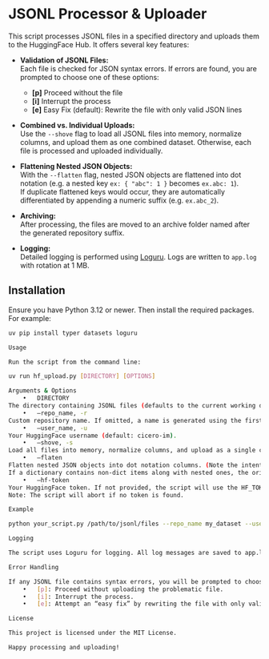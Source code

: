 # JSONL Processor & Uploader

This script processes JSONL files in a specified directory and uploads them to the HuggingFace Hub. It offers several key features:

- **Validation of JSONL Files:**  
  Each file is checked for JSON syntax errors. If errors are found, you are prompted to choose one of these options:
  - **[p]** Proceed without the file
  - **[i]** Interrupt the process
  - **[e]** Easy Fix (default): Rewrite the file with only valid JSON lines

- **Combined vs. Individual Uploads:**  
  Use the `--shove` flag to load all JSONL files into memory, normalize columns, and upload them as one combined dataset. Otherwise, each file is processed and uploaded individually.

- **Flattening Nested JSON Objects:**  
  With the `--flatten` flag, nested JSON objects are flattened into dot notation (e.g. a nested key `ex: { "abc": 1 }` becomes `ex.abc: 1`).  
  If duplicate flattened keys would occur, they are automatically differentiated by appending a numeric suffix (e.g. `ex.abc_2`).

- **Archiving:**  
  After processing, the files are moved to an archive folder named after the generated repository suffix.

- **Logging:**  
  Detailed logging is performed using [Loguru](https://github.com/Delgan/loguru). Logs are written to `app.log` with rotation at 1 MB.

## Installation

Ensure you have Python 3.12 or newer. Then install the required packages. For example:

```bash
uv pip install typer datasets loguru

Usage

Run the script from the command line:

uv run hf_upload.py [DIRECTORY] [OPTIONS]

Arguments & Options
	•	DIRECTORY
The directory containing JSONL files (defaults to the current working directory).
	•	–repo_name, -r
Custom repository name. If omitted, a name is generated using the first 8 characters of the directory name and the current UTC date.
	•	–user_name, -u
Your HuggingFace username (default: cicero-im).
	•	–shove, -s
Load all files into memory, normalize columns, and upload as a single combined dataset.
	•	–flaten
Flatten nested JSON objects into dot notation columns. (Note the intentional misspelling to match legacy usage.)
If a dictionary contains non-dict items along with nested ones, the original key is preserved.
	•	–hf-token
Your HuggingFace token. If not provided, the script will use the HF_TOKEN environment variable.
Note: The script will abort if no token is found.

Example

python your_script.py /path/to/jsonl/files --repo_name my_dataset --user_name your_username --shove --flaten --hf-token your_hf_token

Logging

The script uses Loguru for logging. All log messages are saved to app.log in the current directory with a rotation limit of 1 MB.

Error Handling

If any JSONL file contains syntax errors, you will be prompted to choose one of the following options:
	•	[p]: Proceed without uploading the problematic file.
	•	[i]: Interrupt the process.
	•	[e]: Attempt an “easy fix” by rewriting the file with only valid lines (default).

License

This project is licensed under the MIT License.

Happy processing and uploading!
